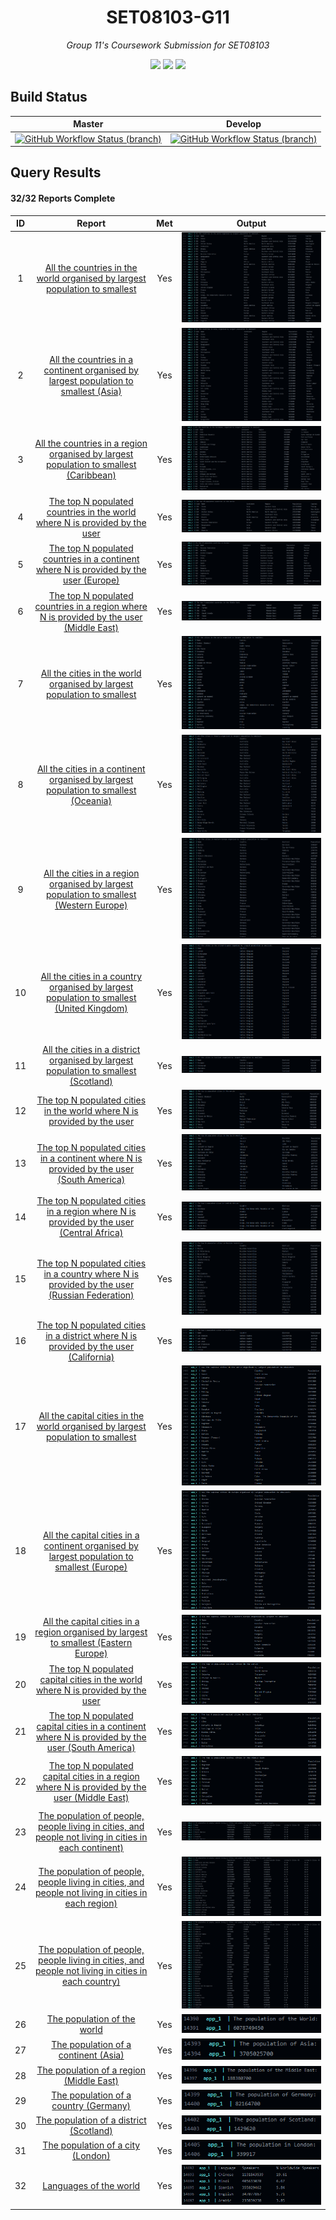 <h1 align="center">
    SET08103-G11
</h1>

<p align="center">
    <em>Group 11's Coursework Submission for SET08103</em>
</p>

<p align="center">
    <a href="https://github.com/scottlangmead/SET08103-G11/releases"><img src="https://img.shields.io/github/release/scottlangmead/SET08103-G11/all.svg"/></a>
    <a href="https://github.com/scottlangmead/SET08103-G11/blob/master/LICENSE"><img src="https://img.shields.io/github/license/scottlangmead/SET08103-G11.svg"/></a>
    <a href="https://codecov.io/gh/scottlangmead/SET08103-G11"><img src="https://codecov.io/gh/scottlangmead/SET08103-G11/branch/master/graph/badge.svg?token=3MBzwnUp4V"/></a>
</p>

## Build Status
|                                                                                                                    Master                                                                                                                     |                                                                                                                     Develop                                                                                                                     |
|:---------------------------------------------------------------------------------------------------------------------------------------------------------------------------------------------------------------------------------------------:|:-----------------------------------------------------------------------------------------------------------------------------------------------------------------------------------------------------------------------------------------------:|
| [![GitHub Workflow Status (branch)](https://img.shields.io/github/workflow/status/scottlangmead/SET08103-G11/Workflow%20for%20Group%2011's%20Coursework/master)](https://github.com/scottlangmead/SET08103-G11/actions?query=branch%3Amaster) | [![GitHub Workflow Status (branch)](https://img.shields.io/github/workflow/status/scottlangmead/SET08103-G11/Workflow%20for%20Group%2011's%20Coursework/develop)](https://github.com/scottlangmead/SET08103-G11/actions?query=branch%3Adevelop) |

## Query Results
#### 32/32 Reports Complete
| ID  |                                                                              Report                                                                              | Met |                 Output                  |
|:---:|:----------------------------------------------------------------------------------------------------------------------------------------------------------------:|:---:|:---------------------------------------:|
|  1  |               [All the countries in the world organised by largest population to smallest](https://github.com/scottlangmead/SET08103-G11/issues/1)               | Yes |  ![Result1](./screenshots/Result1.PNG)  |
|  2  |          [All the countries in a continent organised by largest population to smallest (Asia)](https://github.com/scottlangmead/SET08103-G11/issues/2)           | Yes |  ![Result2](./screenshots/Result2.PNG)  |
|  3  |         [All the countries in a region organised by largest population to smallest (Caribbean)](https://github.com/scottlangmead/SET08103-G11/issues/3)          | Yes |  ![Result3](./screenshots/Result3.PNG)  |
|  4  |               [The top N populated countries in the world where N is provided by the user](https://github.com/scottlangmead/SET08103-G11/issues/4)               | Yes |  ![Result4](./screenshots/Result4.PNG)  |
|  5  |         [The top N populated countries in a continent where N is provided by the user (Europe)](https://github.com/scottlangmead/SET08103-G11/issues/5)          | Yes |  ![Result5](./screenshots/Result5.PNG)  |
|  6  |        [The top N populated countries in a region where N is provided by the user (Middle East)](https://github.com/scottlangmead/SET08103-G11/issues/6)         | Yes |  ![Result6](./screenshots/Result6.PNG)  |
|  7  |                [All the cities in the world organised by largest population to smallest](https://github.com/scottlangmead/SET08103-G11/issues/7)                 | Yes |  ![Result7](./screenshots/Result7.PNG)  |
|  8  |          [All the cities in a continent organised by largest population to smallest (Oceania)](https://github.com/scottlangmead/SET08103-G11/issues/8)           | Yes |  ![Result8](./screenshots/Result8.PNG)  |
|  9  |        [All the cities in a region organised by largest population to smallest (Western Europe)](https://github.com/scottlangmead/SET08103-G11/issues/9)         | Yes |  ![Result9](./screenshots/Result9.PNG)  |
| 10  |       [All the cities in a country organised by largest population to smallest (United Kingdom)](https://github.com/scottlangmead/SET08103-G11/issues/10)        | Yes | ![Result10](./screenshots/Result10.PNG) |
| 11  |          [All the cities in a district organised by largest population to smallest (Scotland)](https://github.com/scottlangmead/SET08103-G11/issues/11)          | Yes | ![Result11](./screenshots/Result11.PNG) |
| 12  |                [The top N populated cities in the world where N is provided by the user](https://github.com/scottlangmead/SET08103-G11/issues/12)                | Yes | ![Result12](./screenshots/Result12.PNG) |
| 13  |       [The top N populated cities in a continent where N is provided by the user (South America)](https://github.com/scottlangmead/SET08103-G11/issues/13)       | Yes | ![Result13](./screenshots/Result13.PNG) |
| 14  |        [The top N populated cities in a region where N is provided by the user (Central Africa)](https://github.com/scottlangmead/SET08103-G11/issues/14)        | Yes | ![Result14](./screenshots/Result14.PNG) |
| 15  |     [The top N populated cities in a country where N is provided by the user (Russian Federation)](https://github.com/scottlangmead/SET08103-G11/issues/15)      | Yes | ![Result15](./screenshots/Result15.PNG) |
| 16  |         [The top N populated cities in a district where N is provided by the user (California)](https://github.com/scottlangmead/SET08103-G11/issues/16)         | Yes | ![Result16](./screenshots/Result16.PNG) |
| 17  |            [All the capital cities in the world organised by largest population to smallest](https://github.com/scottlangmead/SET08103-G11/issues/17)            | Yes | ![Result17](./screenshots/Result17.PNG) |
| 18  |      [All the capital cities in a continent organised by largest population to smallest (Europe)](https://github.com/scottlangmead/SET08103-G11/issues/18)       | Yes | ![Result18](./screenshots/Result18.PNG) |
| 19  |         [All the capital cities in a region organised by largest to smallest (Eastern Europe)](https://github.com/scottlangmead/SET08103-G11/issues/19)          | Yes | ![Result19](./screenshots/Result19.PNG) |
| 20  |            [The top N populated capital cities in the world where N is provided by the user](https://github.com/scottlangmead/SET08103-G11/issues/20)            | Yes | ![Result20](./screenshots/Result20.PNG) |
| 21  |   [The top N populated capital cities in a continent where N is provided by the user (South America)](https://github.com/scottlangmead/SET08103-G11/issues/21)   | Yes | ![Result21](./screenshots/Result21.PNG) |
| 22  |     [The top N populated capital cities in a region where N is provided by the user (Middle East)](https://github.com/scottlangmead/SET08103-G11/issues/22)      | Yes | ![Result22](./screenshots/Result22.PNG) |
| 23  | [The population of people, people living in cities, and people not living in cities in each continent)](https://github.com/scottlangmead/SET08103-G11/issues/23) | Yes | ![Result22](./screenshots/Result23.PNG) |
| 24  |  [The population of people, people living in cities, and people not living in cities in each region)](https://github.com/scottlangmead/SET08103-G11/issues/24)   | Yes | ![Result22](./screenshots/Result24.PNG) |
| 25  |  [The population of people, people living in cities, and people not living in cities in each country)](https://github.com/scottlangmead/SET08103-G11/issues/25)  | Yes | ![Result22](./screenshots/Result25.PNG) |
| 26  |                                      [The population of the world](https://github.com/scottlangmead/SET08103-G11/issues/27)                                      | Yes | ![Result22](./screenshots/Result27.PNG) |
| 27  |                                 [The population of a continent (Asia)](https://github.com/scottlangmead/SET08103-G11/issues/28)                                  | Yes | ![Result22](./screenshots/Result28.PNG) |
| 28  |                               [The population of a region (Middle East)](https://github.com/scottlangmead/SET08103-G11/issues/29)                                | Yes | ![Result22](./screenshots/Result29.PNG) |
| 29  |                                 [The population of a country (Germany)](https://github.com/scottlangmead/SET08103-G11/issues/30)                                 | Yes | ![Result22](./screenshots/Result30.PNG) |
| 30  |                                [The population of a district (Scotland)](https://github.com/scottlangmead/SET08103-G11/issues/31)                                | Yes | ![Result22](./screenshots/Result31.PNG) |
| 31  |                                   [The population of a city (London)](https://github.com/scottlangmead/SET08103-G11/issues/32)                                   | Yes | ![Result22](./screenshots/Result32.PNG) |
| 32  |                                        [Languages of the world](https://github.com/scottlangmead/SET08103-G11/issues/26)                                         | Yes | ![Result22](./screenshots/Result26.PNG) |